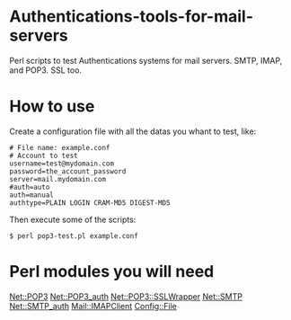 Authentications-tools-for-mail-servers
======================================

Perl scripts to test Authentications systems for mail servers. SMTP, IMAP, and POP3. SSL too.

How to use
==========

Create a configuration file with all the datas you whant to test, like:

```
# File name: example.conf
# Account to test
username=test@mydomain.com
password=the_account_password
server=mail.mydomain.com
#auth=auto
auth=manual
authtype=PLAIN LOGIN CRAM-MD5 DIGEST-MD5
```

Then execute some of the scripts:

```
$ perl pop3-test.pl example.conf
```

Perl modules you will need
==========================

[Net::POP3](http://search.cpan.org/~shay/libnet-1.24/Net/POP3.pm)
[Net::POP3_auth](http://search.cpan.org/~apleiner/Net-POP3_auth-0.04/POP3_auth.pm)
[Net::POP3::SSLWrapper](http://search.cpan.org/~tokuhirom/Net-POP3-SSLWrapper-0.06/lib/Net/POP3/SSLWrapper.pm)
[Net::SMTP](http://search.cpan.org/~shay/libnet-1.24/Net/SMTP.pm)
[Net::SMTP_auth](http://search.cpan.org/~apleiner/Net-SMTP_auth-0.08/SMTP_auth.pm)
[Mail::IMAPClient](http://search.cpan.org/~plobbes/Mail-IMAPClient-3.35/lib/Mail/IMAPClient.pod)
[Config::File](http://search.cpan.org/~gwolf/Config-File-1.50/lib/Config/File.pm)


